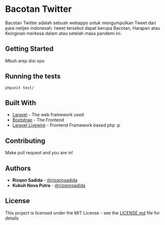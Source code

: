 # Bacotan Twitter

Bacotan Twitter adalah sebuah webapps untuk mengumpulkan Tweet dari para netijen indonesah. tweet tersebut dapat berupa Bacotan, Harapan atau Keinginan merkesa dalam atau setelah masa pandemi ini.

## Getting Started

Mbuh arep disi opo

## Running the tests

```
phpunit test/
```

## Built With

* [Laravel](https://laravel.com/) - The web framework used
* [Bootstrap](https://getbootstrap.com/) - The Frontend
* [Laravel Livewire](https://laravel-livewire.com) - Frontend Framework based php :p

## Contributing

Make pull request and you are in!

## Authors

* **Rizqon Sadida** - [@rizqonsadida](https://twitter.com/rizqonsadida)
* **Kukuh Nova Putra** - [@rizqonsadida](https://twitter.com/kukuhnovaputra)

## License

This project is licensed under the MIT License - see the [LICENSE.md](LICENSE.md) file for details
